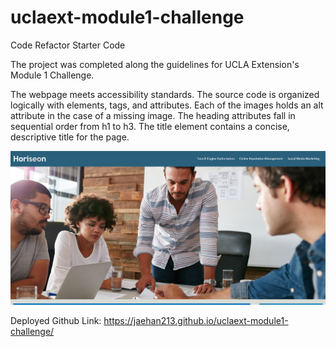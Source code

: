 # uclaext-module1-challenge
Code Refactor Starter Code

The project was completed along the guidelines for UCLA Extension's Module 1 Challenge.

The webpage meets accessibility standards. The source code is organized logically with elements, tags, and attributes. Each of the images holds an alt attribute in the case of a missing image. The heading attributes fall in sequential order from h1 to h3. The title element contains a concise, descriptive title for the page.

![Module 1 Preview](/module1_preview.png)


Deployed Github Link: 
https://jaehan213.github.io/uclaext-module1-challenge/
